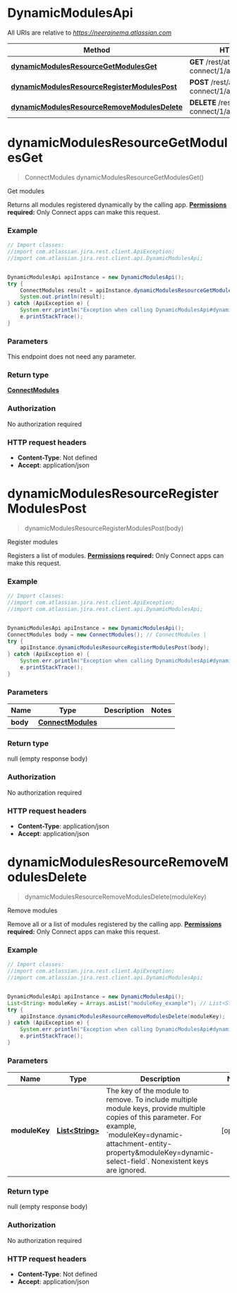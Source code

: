 # DynamicModulesApi

All URIs are relative to *https://neerajnema.atlassian.com*

Method | HTTP request | Description
------------- | ------------- | -------------
[**dynamicModulesResourceGetModulesGet**](DynamicModulesApi.md#dynamicModulesResourceGetModulesGet) | **GET** /rest/atlassian-connect/1/app/module/dynamic | Get modules
[**dynamicModulesResourceRegisterModulesPost**](DynamicModulesApi.md#dynamicModulesResourceRegisterModulesPost) | **POST** /rest/atlassian-connect/1/app/module/dynamic | Register modules
[**dynamicModulesResourceRemoveModulesDelete**](DynamicModulesApi.md#dynamicModulesResourceRemoveModulesDelete) | **DELETE** /rest/atlassian-connect/1/app/module/dynamic | Remove modules

<a name="dynamicModulesResourceGetModulesGet"></a>
# **dynamicModulesResourceGetModulesGet**
> ConnectModules dynamicModulesResourceGetModulesGet()

Get modules

Returns all modules registered dynamically by the calling app.  **[Permissions](#permissions) required:** Only Connect apps can make this request.

### Example
```java
// Import classes:
//import com.atlassian.jira.rest.client.ApiException;
//import com.atlassian.jira.rest.client.api.DynamicModulesApi;


DynamicModulesApi apiInstance = new DynamicModulesApi();
try {
    ConnectModules result = apiInstance.dynamicModulesResourceGetModulesGet();
    System.out.println(result);
} catch (ApiException e) {
    System.err.println("Exception when calling DynamicModulesApi#dynamicModulesResourceGetModulesGet");
    e.printStackTrace();
}
```

### Parameters
This endpoint does not need any parameter.

### Return type

[**ConnectModules**](ConnectModules.md)

### Authorization

No authorization required

### HTTP request headers

 - **Content-Type**: Not defined
 - **Accept**: application/json

<a name="dynamicModulesResourceRegisterModulesPost"></a>
# **dynamicModulesResourceRegisterModulesPost**
> dynamicModulesResourceRegisterModulesPost(body)

Register modules

Registers a list of modules.  **[Permissions](#permissions) required:** Only Connect apps can make this request.

### Example
```java
// Import classes:
//import com.atlassian.jira.rest.client.ApiException;
//import com.atlassian.jira.rest.client.api.DynamicModulesApi;


DynamicModulesApi apiInstance = new DynamicModulesApi();
ConnectModules body = new ConnectModules(); // ConnectModules | 
try {
    apiInstance.dynamicModulesResourceRegisterModulesPost(body);
} catch (ApiException e) {
    System.err.println("Exception when calling DynamicModulesApi#dynamicModulesResourceRegisterModulesPost");
    e.printStackTrace();
}
```

### Parameters

Name | Type | Description  | Notes
------------- | ------------- | ------------- | -------------
 **body** | [**ConnectModules**](ConnectModules.md)|  |

### Return type

null (empty response body)

### Authorization

No authorization required

### HTTP request headers

 - **Content-Type**: application/json
 - **Accept**: application/json

<a name="dynamicModulesResourceRemoveModulesDelete"></a>
# **dynamicModulesResourceRemoveModulesDelete**
> dynamicModulesResourceRemoveModulesDelete(moduleKey)

Remove modules

Remove all or a list of modules registered by the calling app.  **[Permissions](#permissions) required:** Only Connect apps can make this request.

### Example
```java
// Import classes:
//import com.atlassian.jira.rest.client.ApiException;
//import com.atlassian.jira.rest.client.api.DynamicModulesApi;


DynamicModulesApi apiInstance = new DynamicModulesApi();
List<String> moduleKey = Arrays.asList("moduleKey_example"); // List<String> | The key of the module to remove. To include multiple module keys, provide multiple copies of this parameter. For example, `moduleKey=dynamic-attachment-entity-property&moduleKey=dynamic-select-field`. Nonexistent keys are ignored.
try {
    apiInstance.dynamicModulesResourceRemoveModulesDelete(moduleKey);
} catch (ApiException e) {
    System.err.println("Exception when calling DynamicModulesApi#dynamicModulesResourceRemoveModulesDelete");
    e.printStackTrace();
}
```

### Parameters

Name | Type | Description  | Notes
------------- | ------------- | ------------- | -------------
 **moduleKey** | [**List&lt;String&gt;**](String.md)| The key of the module to remove. To include multiple module keys, provide multiple copies of this parameter. For example, &#x60;moduleKey&#x3D;dynamic-attachment-entity-property&amp;moduleKey&#x3D;dynamic-select-field&#x60;. Nonexistent keys are ignored. | [optional]

### Return type

null (empty response body)

### Authorization

No authorization required

### HTTP request headers

 - **Content-Type**: Not defined
 - **Accept**: application/json

